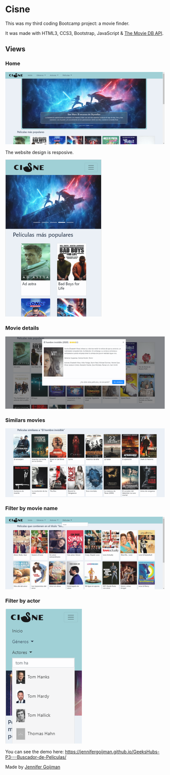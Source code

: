 # Cisne

This was my third coding Bootcamp project: a movie finder.

It was made with HTML3, CCS3, Bootstrap, JavaScript & [The Movie DB API](https://developers.themoviedb.org/3).

## Views

### Home
![foto](home.png)

The website design is resposive.

![foto](/homeresponsive.png) 

### Movie details
![foto](moviemodal.png) 

### Similars movies
![foto](similars.png) 

### Filter by movie name
![foto](filtermovie.png)

### Filter by actor
![foto](filtercast.png) 

You can see the demo here: https://jennifergoijman.github.io/GeeksHubs-P3---Buscador-de-Peliculas/

Made by [Jennifer Goijman](https://github.com/JenniferGoijman)
